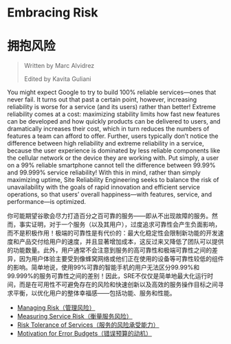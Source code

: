 # **Embracing Risk**

# **拥抱风险**

> Written by Marc Alvidrez
>
> Edited by Kavita Guliani

You might expect Google to try to build 100% reliable services—ones that never fail. It turns out that past a certain point, however, increasing reliability is worse for a service (and its users) rather than better! Extreme reliability comes at a cost: maximizing stability limits how fast new features can be developed and how quickly products can be delivered to users, and dramatically increases their cost, which in turn reduces the numbers of features a team can afford to offer. Further, users typically don’t notice the difference between high reliability and extreme reliability in a service, because the user experience is dominated by less reliable components like the cellular network or the device they are working with. Put simply, a user on a 99% reliable smartphone cannot tell the difference between 99.99% and 99.999% service reliability! With this in mind, rather than simply maximizing uptime, Site Reliability Engineering seeks to balance the risk of unavailability with the goals of rapid innovation and efficient service operations, so that users’ overall happiness—with features, service, and performance—is optimized.

你可能期望谷歌会尽力打造百分之百可靠的服务——即从不出现故障的服务。然而，事实证明，对于一个服务（以及其用户），过度追求可靠性会产生负面影响，而不是积极作用！极端的可靠性是有代价的：最大化稳定性会限制新功能的开发速度和产品交付给用户的速度，并且显著增加成本，这反过来又降低了团队可以提供的功能数量。此外，用户通常不会注意到服务的高可靠性和极端可靠性之间的差异，因为用户体验主要受到像蜂窝网络或他们正在使用的设备等可靠性较低的组件的影响。简单地说，使用99%可靠的智能手机的用户无法区分99.99%和99.999%的服务可靠性之间的差别！因此，SRE不仅仅是简单地最大化运行时间，而是在可用性不可避免存在的风险和快速创新以及高效的服务操作目标之间寻求平衡，以优化用户的整体幸福感——包括功能、服务和性能。

- [Managing Risk（管理风险）](managing_risk.md)
- [Measuring Service Risk（衡量服务风险）](measuring_service_risk.md)
- [Risk Tolerance of Services（服务的风险承受能力）](risk_tolerance_of_services.md)
- [Motivation for Error Budgets（错误预算的动机）](motivation_for_error_budgets.md)
